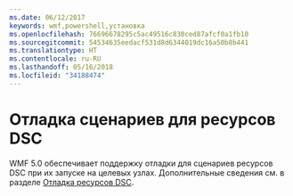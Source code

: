 ```yaml
---
ms.date: 06/12/2017
keywords: wmf,powershell,установка
ms.openlocfilehash: 76696678295c5ac49516c830ced87afcf0a1fb10
ms.sourcegitcommit: 54534635eedacf531d8d6344019dc16a50b8b441
ms.translationtype: HT
ms.contentlocale: ru-RU
ms.lasthandoff: 05/16/2018
ms.locfileid: "34188474"
---
```

# <a name="dsc-resource-script-debugging"></a>Отладка сценариев для ресурсов DSC

WMF 5.0 обеспечивает поддержку отладки для сценариев ресурсов DSC при их запуске на целевых узлах.
Дополнительные сведения см. в разделе [Отладка ресурсов DSC](https://msdn.microsoft.com/powershell/dsc/debugresource).
